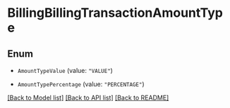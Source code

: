 # BillingBillingTransactionAmountType

## Enum


* `AmountTypeValue` (value: `"VALUE"`)

* `AmountTypePercentage` (value: `"PERCENTAGE"`)


[[Back to Model list]](../README.md#documentation-for-models) [[Back to API list]](../README.md#documentation-for-api-endpoints) [[Back to README]](../README.md)


